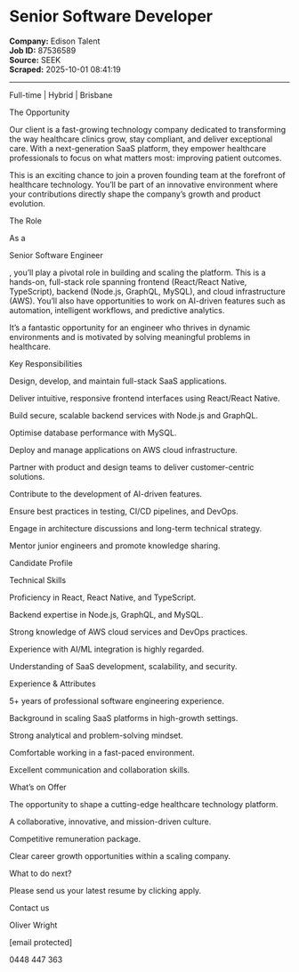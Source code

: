 # Senior Software Developer

**Company:** Edison Talent  
**Job ID:** 87536589  
**Source:** SEEK  
**Scraped:** 2025-10-01 08:41:19

---

Full-time | Hybrid | Brisbane

The Opportunity

Our client is a fast-growing technology company dedicated to transforming the way healthcare clinics grow, stay compliant, and deliver exceptional care. With a next-generation SaaS platform, they empower healthcare professionals to focus on what matters most: improving patient outcomes.

This is an exciting chance to join a proven founding team at the forefront of healthcare technology. You’ll be part of an innovative environment where your contributions directly shape the company’s growth and product evolution.

The Role

As a

Senior Software Engineer

, you’ll play a pivotal role in building and scaling the platform. This is a hands-on, full-stack role spanning frontend (React/React Native, TypeScript), backend (Node.js, GraphQL, MySQL), and cloud infrastructure (AWS). You’ll also have opportunities to work on AI-driven features such as automation, intelligent workflows, and predictive analytics.

It’s a fantastic opportunity for an engineer who thrives in dynamic environments and is motivated by solving meaningful problems in healthcare.

Key Responsibilities

Design, develop, and maintain full-stack SaaS applications.

Deliver intuitive, responsive frontend interfaces using React/React Native.

Build secure, scalable backend services with Node.js and GraphQL.

Optimise database performance with MySQL.

Deploy and manage applications on AWS cloud infrastructure.

Partner with product and design teams to deliver customer-centric solutions.

Contribute to the development of AI-driven features.

Ensure best practices in testing, CI/CD pipelines, and DevOps.

Engage in architecture discussions and long-term technical strategy.

Mentor junior engineers and promote knowledge sharing.

Candidate Profile

Technical Skills

Proficiency in React, React Native, and TypeScript.

Backend expertise in Node.js, GraphQL, and MySQL.

Strong knowledge of AWS cloud services and DevOps practices.

Experience with AI/ML integration is highly regarded.

Understanding of SaaS development, scalability, and security.

Experience & Attributes

5+ years of professional software engineering experience.

Background in scaling SaaS platforms in high-growth settings.

Strong analytical and problem-solving mindset.

Comfortable working in a fast-paced environment.

Excellent communication and collaboration skills.

What’s on Offer

The opportunity to shape a cutting-edge healthcare technology platform.

A collaborative, innovative, and mission-driven culture.

Competitive remuneration package.

Clear career growth opportunities within a scaling company.

What to do next?

Please send us your latest resume by clicking apply.

Contact us

Oliver Wright

[email protected]

0448 447 363

